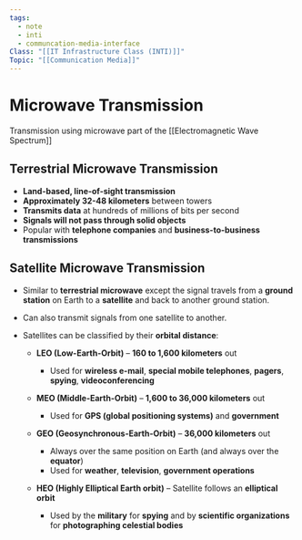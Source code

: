 ```yaml
---
tags:
  - note
  - inti
  - communcation-media-interface
Class: "[[IT Infrastructure Class (INTI)]]"
Topic: "[[Communication Media]]"
---
```


# Microwave Transmission
Transmission using microwave part of the [[Electromagnetic Wave Spectrum]]


## Terrestrial Microwave Transmission
- **Land-based, line-of-sight transmission**
- **Approximately 32-48 kilometers** between towers
- **Transmits data** at hundreds of millions of bits per second
- **Signals will not pass through solid objects**
- Popular with **telephone companies** and **business-to-business transmissions**


## Satellite Microwave Transmission

- Similar to **terrestrial microwave** except the signal travels from a **ground station** on Earth to a **satellite** and back to another ground station.
- Can also transmit signals from one satellite to another.
- Satellites can be classified by their **orbital distance**:

  - **LEO (Low-Earth-Orbit)** – **160 to 1,600 kilometers** out
    - Used for **wireless e-mail**, **special mobile telephones**, **pagers**, **spying**, **videoconferencing**

  - **MEO (Middle-Earth-Orbit)** – **1,600 to 36,000 kilometers** out
    - Used for **GPS (global positioning systems)** and **government**

  - **GEO (Geosynchronous-Earth-Orbit)** – **36,000 kilometers** out
    - Always over the same position on Earth (and always over the **equator**)
    - Used for **weather**, **television**, **government operations**

  - **HEO (Highly Elliptical Earth orbit)** – Satellite follows an **elliptical orbit**
    - Used by the **military** for **spying** and by **scientific organizations** for **photographing celestial bodies**

